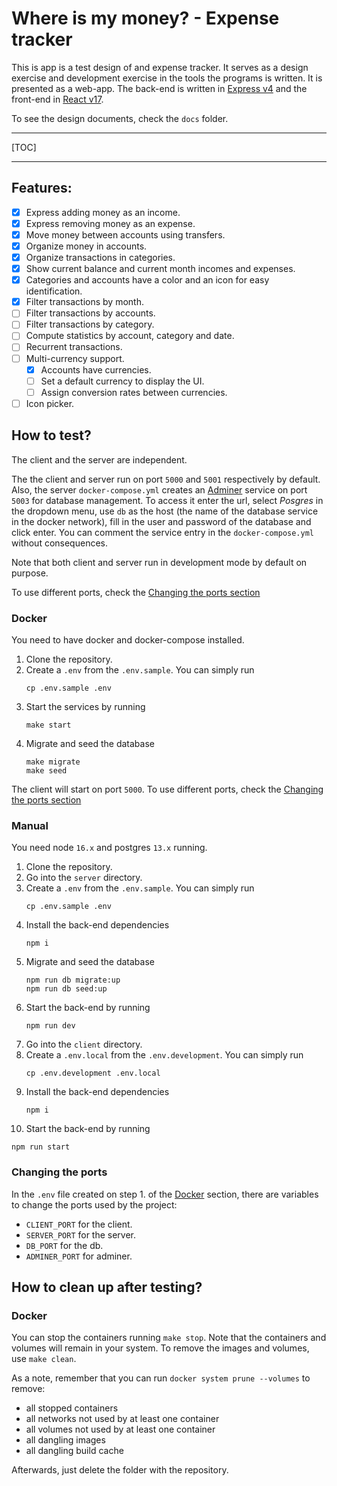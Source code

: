 # Where is my money? - Expense tracker

This is app is a test design of and expense tracker.
It serves as a design exercise and development exercise in the tools the programs is written.
It is presented as a web-app.
The back-end is written in [Express v4](http://expressjs.com/) and the front-end in [React v17](https://reactjs.org/).

To see the design documents, check the `docs` folder.

---

[TOC]

---

## Features:

- [x] Express adding money as an income.
- [x] Express removing money as an expense.
- [x] Move money between accounts using transfers.
- [x] Organize money in accounts.
- [x] Organize transactions in categories.
- [x] Show current balance and current month incomes and expenses.
- [x] Categories and accounts have a color and an icon for easy identification.
- [x] Filter transactions by month.
- [ ] Filter transactions by accounts.
- [ ] Filter transactions by category.
- [ ] Compute statistics by account, category and date.
- [ ] Recurrent transactions.
- [ ] Multi-currency support.
  - [x] Accounts have currencies.
  - [ ] Set a default currency to display the UI.
  - [ ] Assign conversion rates between currencies.
- [ ] Icon picker.

## How to test?

The client and the server are independent.

The the client and server run on port `5000` and `5001` respectively by default.
Also, the server `docker-compose.yml` creates an [Adminer](https://www.adminer.org/) service on port `5003` for database management.
To access it enter the url, select _Posgres_ in the dropdown menu, use `db` as the host (the name of the database service in the docker network), fill in the user and password of the database and click enter.
You can comment the service entry in the `docker-compose.yml` without consequences.

Note that both client and server run in development mode by default on purpose.

To use different ports, check the [Changing the ports section](#changing-the-ports)

### Docker

You need to have docker and docker-compose installed.

1. Clone the repository.
2. Create a `.env` from the `.env.sample`.
   You can simply run
   ```shell
   cp .env.sample .env
   ```
3. Start the services by running
   ```shell
   make start
   ```
4. Migrate and seed the database
   ```shell
   make migrate
   make seed
   ```

The client will start on port `5000`.
To use different ports, check the [Changing the ports section](#changing-the-ports)

### Manual

You need node `16.x` and postgres `13.x` running.

1. Clone the repository.
2. Go into the `server` directory.
3. Create a `.env` from the `.env.sample`.
   You can simply run
   ```shell
   cp .env.sample .env
   ```
4. Install the back-end dependencies
   ```
   npm i
   ```
5. Migrate and seed the database
   ```
   npm run db migrate:up
   npm run db seed:up
   ```
6. Start the back-end by running
   ```
   npm run dev
   ```
7. Go into the `client` directory.
8. Create a `.env.local` from the `.env.development`.
   You can simply run
   ```shell
   cp .env.development .env.local
   ```
9. Install the back-end dependencies
   ```
   npm i
   ```
10. Start the back-end by running
   ```
   npm run start
   ```

### Changing the ports

In the `.env` file created on step 1. of the [Docker](###docker) section, there are variables to change the ports used by the project:

- `CLIENT_PORT` for the client.
- `SERVER_PORT` for the server.
- `DB_PORT` for the db.
- `ADMINER_PORT` for adminer.

## How to clean up after testing?

### Docker

You can stop the containers running `make stop`.
Note that the containers and volumes will remain in your system.
To remove the images and volumes, use `make clean`.

As a note, remember that you can run `docker system prune --volumes` to remove:

- all stopped containers
- all networks not used by at least one container
- all volumes not used by at least one container
- all dangling images
- all dangling build cache

Afterwards, just delete the folder with the repository.
